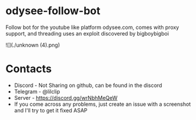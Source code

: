 # odysee-follow-bot
Follow bot for the youtube like platform odysee.com, comes with proxy support, and threading uses an exploit discovered by bigboybigboi

![](./unknown (4).png)

# Contacts
* Discord - Not Sharing on github, can be found in the discord
* Telegram - @lilclip
* Server - https://discord.gg/wrNbhMeQeW
* If you come across any problems, just create an issue with a screenshot and I'll try to get it fixed ASAP
